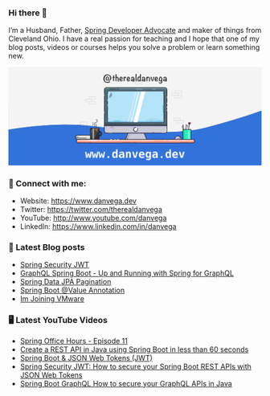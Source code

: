 ### Hi there 👋

I’m a Husband, Father, [Spring Developer Advocate](https://tanzu.vmware.com/developer/advocates/) and maker of things from Cleveland Ohio. I have a real passion for teaching and I hope that one of my blog posts, videos or courses helps you solve a problem or learn something new.

![Profile Header](./github_profile_header.png)

### 🤝 Connect with me:

- Website: https://www.danvega.dev
- Twitter: https://twitter.com/therealdanvega
- YouTube: http://www.youtube.com/danvega
- LinkedIn: https://www.linkedin.com/in/danvega

### 📝 Latest Blog posts

<!-- BLOG-POST-LIST:START -->
- [Spring Security JWT](https://www.danvega.dev/blog/2022/09/06/spring-security-jwt)
- [GraphQL Spring Boot - Up and Running with Spring for GraphQL](https://www.danvega.dev/blog/2022/05/17/spring-for-graphql)
- [Spring Data JPA Pagination](https://www.danvega.dev/blog/2022/05/12/spring-data-jpa-pagination)
- [Spring Boot @Value Annotation](https://www.danvega.dev/blog/2022/05/11/spring-boot-value-annotation)
- [Im Joining VMware](https://www.danvega.dev/blog/2022/01/24/im-joining-vmware)
<!-- BLOG-POST-LIST:END -->

### 🖥 Latest YouTube Videos

<!-- YOUTUBE:START -->
- [Spring Office Hours - Episode 11](https://www.youtube.com/watch?v=79cNoyXhHNU)
- [Create a REST API in Java using Spring Boot in less than 60 seconds](https://www.youtube.com/watch?v=JiDjWX4pzWo)
- [Spring Boot &amp; JSON Web Tokens &lpar;JWT&rpar;](https://www.youtube.com/watch?v=DeDUcZZ2XKo)
- [Spring Security JWT: How to secure your Spring Boot REST APIs with JSON Web Tokens](https://www.youtube.com/watch?v=KYNR5js2cXE)
- [Spring Boot GraphQL How to secure your GraphQL APIs in Java](https://www.youtube.com/watch?v=PkhsQPPFgOo)
<!-- YOUTUBE:END -->
